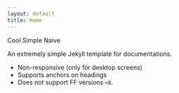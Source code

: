 ```yaml
---
layout: default
title: Home
---
```


<div class="bottom-spacing-1">
  <span class="label">Cool</span>
  <span class="label">Simple</span>
  <span class="label">Naive</span>
</div>

An extremely simple Jekyll template for documentations.

- Non-responsive (only for desktop screens)
- Supports anchors on headings
- Does not support FF versions `<8`.